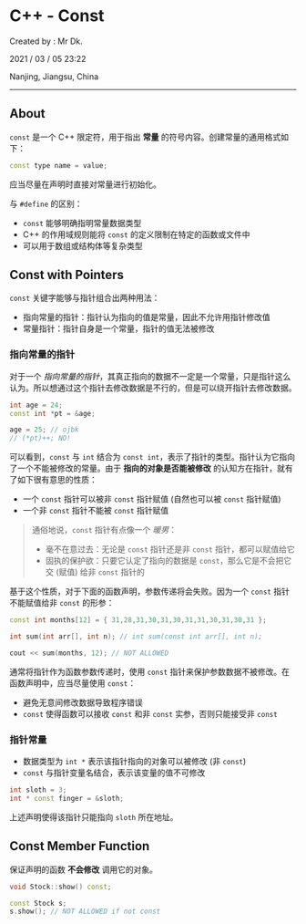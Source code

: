 # C++ - Const

Created by : Mr Dk.

2021 / 03 / 05 23:22

Nanjing, Jiangsu, China

---

## About

`const` 是一个 C++ 限定符，用于指出 **常量** 的符号内容。创建常量的通用格式如下：

```cpp
const type name = value;
```

应当尽量在声明时直接对常量进行初始化。

与 `#define` 的区别：

- `const` 能够明确指明常量数据类型
- C++ 的作用域规则能将 `const` 的定义限制在特定的函数或文件中
- 可以用于数组或结构体等复杂类型

## Const with Pointers

`const` 关键字能够与指针组合出两种用法：

- 指向常量的指针：指针认为指向的值是常量，因此不允许用指针修改值
- 常量指针：指针自身是一个常量，指针的值无法被修改

### 指向常量的指针

对于一个 _指向常量的指针_，其真正指向的数据不一定是一个常量，只是指针这么认为。所以想通过这个指针去修改数据是不行的，但是可以绕开指针去修改数据。

```cpp
int age = 24;
const int *pt = &age;

age = 25; // ojbk
// (*pt)++; NO!
```

可以看到，`const` 与 `int` 结合为 `const int`，表示了指针的类型。指针认为它指向了一个不能被修改的常量。由于 **指向的对象是否能被修改** 的认知方在指针，就有了如下很有意思的性质：

- 一个 `const` 指针可以被非 `const` 指针赋值 (自然也可以被 `const` 指针赋值)
- 一个非 `const` 指针不能被 `const` 指针赋值

> 通俗地说，`const` 指针有点像一个 _暖男_：
>
> - 毫不在意过去：无论是 `const` 指针还是非 `const` 指针，都可以赋值给它
> - 固执的保护欲：只要它认定了指向的数据是 `const`，那么它是不会把它交 (赋值) 给非 `const` 指针的

基于这个性质，对于下面的函数声明，参数传递将会失败。因为一个 `const` 指针不能赋值给非 `const` 的形参：

```cpp
const int months[12] = { 31,28,31,30,31,30,31,31,30,31,30,31 };

int sum(int arr[], int n); // int sum(const int arr[], int n);

cout << sum(months, 12); // NOT ALLOWED
```

通常将指针作为函数参数传递时，使用 `const` 指针来保护参数数据不被修改。在函数声明中，应当尽量使用 `const`：

- 避免无意间修改数据导致程序错误
- `const` 使得函数可以接收 `const` 和非 `const` 实参，否则只能接受非 `const`

### 指针常量

- 数据类型为 `int *` 表示该指针指向的对象可以被修改 (非 `const`)
- `const` 与指针变量名结合，表示该变量的值不可修改

```cpp
int sloth = 3;
int * const finger = &sloth;
```

上述声明使得该指针只能指向 `sloth` 所在地址。

## Const Member Function

保证声明的函数 **不会修改** 调用它的对象。

```cpp
void Stock::show() const;
```

```cpp
const Stock s;
s.show(); // NOT ALLOWED if not const
```
